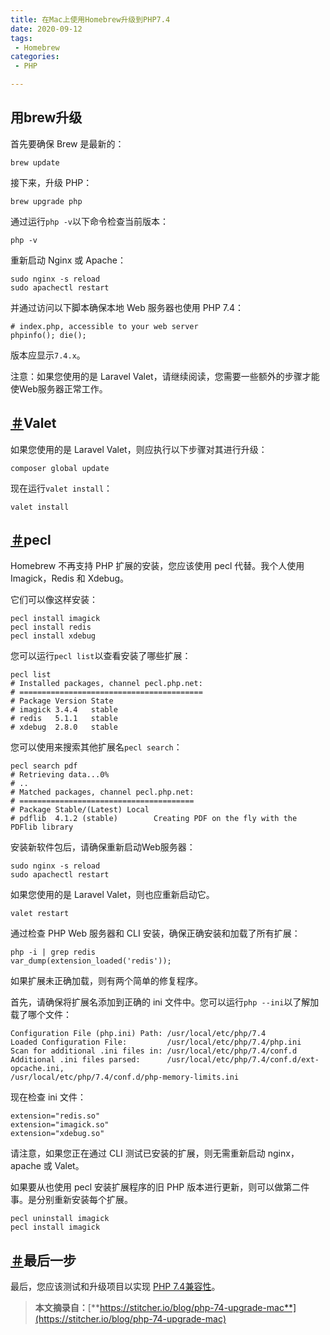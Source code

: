 ```yaml
---
title: 在Mac上使用Homebrew升级到PHP7.4
date: 2020-09-12
tags:
 - Homebrew
categories:
 - PHP

---
```


## 用brew升级

首先要确保 Brew 是最新的：

```shell
brew update
```

接下来，升级 PHP：

```shell
brew upgrade php
```

通过运行`php -v`以下命令检查当前版本：

```shell
php -v
```

重新启动 Nginx 或 Apache：

```shell
sudo nginx -s reload
sudo apachectl restart
```

并通过访问以下脚本确保本地 Web 服务器也使用 PHP 7.4：

```shell
# index.php, accessible to your web server
phpinfo(); die();
```

版本应显示`7.4.x`。

注意：如果您使用的是 Laravel Valet，请继续阅读，您需要一些额外的步骤才能使Web服务器正常工作。

## [＃](https://stitcher.io/blog/php-74-upgrade-mac#valet)Valet

如果您使用的是 Laravel Valet，则应执行以下步骤对其进行升级：

```shell
composer global update
```

现在运行`valet install`：

```shell
valet install
```

## [＃](https://stitcher.io/blog/php-74-upgrade-mac#extensions)pecl

Homebrew 不再支持 PHP 扩展的安装，您应该使用 pecl 代替。我个人使用 Imagick，Redis 和 Xdebug。

它们可以像这样安装：

```shell
pecl install imagick
pecl install redis
pecl install xdebug
```

您可以运行`pecl list`以查看安装了哪些扩展：

```shell
pecl list
# Installed packages, channel pecl.php.net:
# =========================================
# Package Version State
# imagick 3.4.4   stable
# redis   5.1.1   stable
# xdebug  2.8.0   stable
```

您可以使用来搜索其他扩展名`pecl search`：

```shell
pecl search pdf
# Retrieving data...0%
# ..
# Matched packages, channel pecl.php.net:
# =======================================
# Package Stable/(Latest) Local
# pdflib  4.1.2 (stable)        Creating PDF on the fly with the PDFlib library
```

安装新软件包后，请确保重新启动Web服务器：

```shell
sudo nginx -s reload
sudo apachectl restart
```

如果您使用的是 Laravel Valet，则也应重新启动它。

```shell
valet restart
```

通过检查 PHP Web 服务器和 CLI 安装，确保正确安装和加载了所有扩展：

```shell
php -i | grep redis
var_dump(extension_loaded('redis'));
```

如果扩展未正确加载，则有两个简单的修复程序。

首先，请确保将扩展名添加到正确的 ini 文件中。您可以运行`php --ini`以了解加载了哪个文件：

```shell
Configuration File (php.ini) Path: /usr/local/etc/php/7.4
Loaded Configuration File:         /usr/local/etc/php/7.4/php.ini
Scan for additional .ini files in: /usr/local/etc/php/7.4/conf.d
Additional .ini files parsed:      /usr/local/etc/php/7.4/conf.d/ext-opcache.ini,
/usr/local/etc/php/7.4/conf.d/php-memory-limits.ini
```

现在检查 ini 文件：

```shell
extension="redis.so"
extension="imagick.so"
extension="xdebug.so"
```

请注意，如果您正在通过 CLI 测试已安装的扩展，则无需重新启动 nginx，apache 或 Valet。

如果要从也使用 pecl 安装扩展程序的旧 PHP 版本进行更新，则可以做第二件事。是分别重新安装每个扩展。

```shell
pecl uninstall imagick
pecl install imagick
```

## [＃](https://stitcher.io/blog/php-74-upgrade-mac#last-step)最后一步

最后，您应该测试和升级项目以实现 [PHP 7.4兼容性](https://stitcher.io/blog/new-in-php-74)。

> **本文摘录自：**[**https://stitcher.io/blog/php-74-upgrade-mac**](https://stitcher.io/blog/php-74-upgrade-mac)



​                                                                                                                                                                  